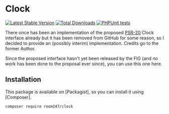 # Clock

[![Latest Stable Version](http://poser.pugx.org/room247/clock/v)](https://packagist.org/packages/room247/clock)
[![Total Downloads](http://poser.pugx.org/room247/clock/downloads)](https://packagist.org/packages/room247/clock)
[![PHPUnit tests](https://github.com/room247/Clock/actions/workflows/tests.yml/badge.svg)](https://github.com/room247/Clock/actions/workflows/tests.yml)

There once has been an implementation of the proposed [PSR-20](https://github.com/php-fig/fig-standards/blob/master/proposed/clock.md) Clock interface already but it has been removed from GitHub for some reason, so I decided to provide an (possibly interim) implementation. Credits go to the former Author.

Since the proposed interface hasn't yet been released by the FIG (and no work has been done to the proposal ever since), you can use this one here.

## Installation

This package is available on [Packagist], so you can install it using [Composer].

```bash
composer require room247/clock
```